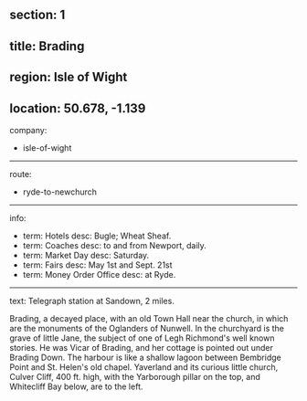 ﻿section: 1
----
title: Brading
----
region: Isle of Wight
----
location: 50.678, -1.139
----
company:
- isle-of-wight
----
route:
- ryde-to-newchurch
----
info:
- term: Hotels
  desc: Bugle; Wheat Sheaf.
- term: Coaches
  desc: to and from Newport, daily.
- term: Market Day
  desc: Saturday.
- term: Fairs
  desc: May 1st and Sept. 21st
- term: Money Order Office
  desc: at Ryde.
----
text: Telegraph station at Sandown, 2 miles.

Brading, a decayed place, with an old Town Hall near the church, in which are the monuments of the Oglanders of Nunwell. In the churchyard is the grave of little Jane, the subject of one of Legh Richmond's well known stories. He was Vicar of Brading, and her cottage is pointed out under Brading Down. The harbour is like a shallow lagoon between Bembridge Point and St. Helen's old chapel. Yaverland and its curious little church, Culver Cliff, 400 ft. high, with the Yarborough pillar on the top, and Whitecliff Bay below, are to the left.
